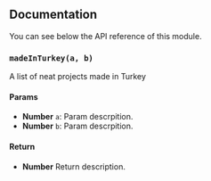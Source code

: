 ## Documentation

You can see below the API reference of this module.

### `madeInTurkey(a, b)`
A list of neat projects made in Turkey

#### Params
- **Number** `a`: Param descrpition.
- **Number** `b`: Param descrpition.

#### Return
- **Number** Return description.

